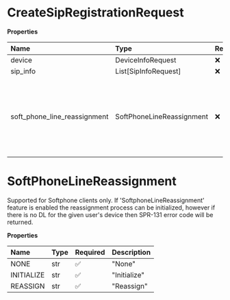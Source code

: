 # CreateSipRegistrationRequest

**Properties**

| Name                         | Type                      | Required | Description                                                                                                                                                                                                                          |
| :--------------------------- | :------------------------ | :------- | :----------------------------------------------------------------------------------------------------------------------------------------------------------------------------------------------------------------------------------- |
| device                       | DeviceInfoRequest         | ❌       | Device information                                                                                                                                                                                                                   |
| sip_info                     | List[SipInfoRequest]      | ❌       | SIP settings for device                                                                                                                                                                                                              |
| soft_phone_line_reassignment | SoftPhoneLineReassignment | ❌       | Supported for Softphone clients only. If 'SoftphoneLineReassignment' feature is enabled the reassignment process can be initialized, however if there is no DL for the given user's device then SPR-131 error code will be returned. |

# SoftPhoneLineReassignment

Supported for Softphone clients only. If 'SoftphoneLineReassignment' feature is enabled the reassignment process can be initialized, however if there is no DL for the given user's device then SPR-131 error code will be returned.

**Properties**

| Name       | Type | Required | Description  |
| :--------- | :--- | :------- | :----------- |
| NONE       | str  | ✅       | "None"       |
| INITIALIZE | str  | ✅       | "Initialize" |
| REASSIGN   | str  | ✅       | "Reassign"   |

<!-- This file was generated by liblab | https://liblab.com/ -->
